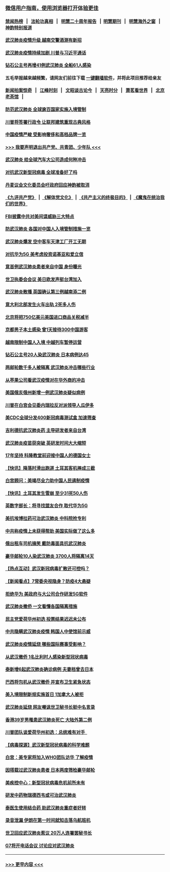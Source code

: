 ### [微信用户指南，使用浏览器打开体验更佳](https://github.com/gfw-breaker/banned-news1/blob/master/indexes/wechat-guide.md?t=0)
#### [禁闻热榜](热点新闻.md?t=0)  &nbsp;&nbsp;|&nbsp;&nbsp; [法轮功真相](https://github.com/gfw-breaker/truth/blob/master/README.md?t=0) &nbsp;&nbsp;|&nbsp;&nbsp; [明慧二十周年报告](https://github.com/gfw-breaker/mh-reports/blob/master/README.md?t=0) &nbsp;&nbsp;|&nbsp;&nbsp;[明慧期刊](https://github.com/gfw-breaker/mh-qikan) &nbsp;&nbsp;|&nbsp;&nbsp; [明慧海外之窗](https://github.com/gfw-breaker/mh-news/blob/master/README.md?t=0) &nbsp;&nbsp;|&nbsp;&nbsp; [神韵特别报道](https://github.com/gfw-breaker/mh-news/blob/master/shenyun.md?t=0)
#### [武汉肺炎疫情升级 越南交警酒测有新招](../pages/nsc418/n11851632.md?t=02072144) 
#### [武汉肺炎疫情持续加剧 川普与习近平通话](../pages/nsc418/n11851613.md?t=02072144) 
#### [钻石公主号再增41例武汉肺炎 全船61人感染](../pages/nsc418/n11850401.md?t=02072144) 
#### 五毛举报越来越频繁，请网友们前往下载 [一键翻墙软件](https://github.com/gfw-breaker/ssr-accounts)，并将此项目推荐给亲友
#### [新闻拍案惊奇](https://github.com/gfw-breaker/banned-news1/blob/master/pages/link4.md) &nbsp;&nbsp;|&nbsp;&nbsp; [江峰时刻](https://github.com/gfw-breaker/banned-news1/blob/master/pages/link4.md) &nbsp;&nbsp;|&nbsp;&nbsp; [文昭谈古论今](https://github.com/gfw-breaker/banned-news1/blob/master/pages/link4.md) &nbsp;&nbsp;|&nbsp;&nbsp; [天亮时分](https://github.com/gfw-breaker/banned-news1/blob/master/pages/link4.md) &nbsp;&nbsp;|&nbsp;&nbsp; [萧茗看世界](https://github.com/gfw-breaker/banned-news1/blob/master/pages/link4.md) &nbsp;&nbsp;|&nbsp;&nbsp; [北京老茶馆](https://github.com/gfw-breaker/banned-news1/blob/master/pages/link4.md) &nbsp;&nbsp;|&nbsp;&nbsp; 
#### [防范武汉肺炎 全球逾百国家实施入境管制](../pages/nsc418/n11850557.md?t=02072144) 
#### [川普将签署行政令 让联邦建筑重现古典风格](../pages/nsc418/n11850654.md?t=02072144) 
#### [中国疫情严峻 受影响奢侈和高档品牌一览](../pages/nsc418/n11850319.md?t=02072144) 
#### [>>> 我要声明退出共产党、共青团、少年队 <<<](https://github.com/begood0513/goodnews/blob/master/quit/letter.md) 
#### [武汉肺炎 给全球汽车大公司造成何种冲击](../pages/nsc418/n11850056.md?t=02072144) 
#### [对抗武汉新型冠病毒 全球准备好了吗](../pages/nsc418/n11850142.md?t=02072144) 
#### [丹麦议会文化委员会吁政府回应神韵被取消](../pages/nsc418/n11849312.md?t=02072144) 
#### [《九评共产党》](https://github.com/begood0513/9ping.md/blob/master/README.md) &nbsp;|&nbsp; [《解体党文化》](../../../../jtdwh.md/blob/master/README.md)  &nbsp;|&nbsp; [《共产主义的终极目的》](../../../../gczydzjmd.md/blob/master/README.md) &nbsp;|&nbsp; [《魔鬼在统治我们的世界》](../../../../mgztzwmdsj.md/blob/master/README.md) 
#### [FBI披露中共对美间谍威胁三大特点](../pages/nsc418/n11849700.md?t=02072144) 
#### [防武汉肺炎 各国对中国人入境管制措施一览](../pages/nsc418/n11838726.md?t=02072144) 
#### [武汉肺炎爆发 空中客车天津工厂开工无期](../pages/nsc418/n11849634.md?t=02072144) 
#### [对抗华为5G 美考虑投资诺基亚和爱立信](../pages/nsc418/n11849510.md?t=02072144) 
#### [意首例武汉肺炎患者来自中国 身份曝光](../pages/nsc418/n11849454.md?t=02072144) 
#### [世卫执委会会议 美日欧发声挺台湾加入](../pages/nsc418/n11849433.md?t=02072144) 
#### [武汉肺炎散播 英国确认第三例越南添二例](../pages/nsc418/n11849439.md?t=02072144) 
#### [意大利北部发生火车出轨 2死多人伤](../pages/nsc418/n11848999.md?t=02072144) 
#### [北京将把750亿美元美国进口商品关税减半](../pages/nsc418/n11848896.md?t=02072144) 
#### [京都男子本土感染 曾1天接待300中国游客](../pages/nsc418/n11848641.md?t=02072144) 
#### [越南限制中国人入境 中越列车暂停运营](../pages/nsc418/n11847844.md?t=02072144) 
#### [钻石公主号20人染武汉肺炎 日本病例达45](../pages/nsc418/n11847823.md?t=02072144) 
#### [两邮轮数千多人被隔离 武汉肺炎冲击哪些行业](../pages/nsc418/n11847456.md?t=02072144) 
#### [从苹果公司看武汉疫情对在华外商的冲击](../pages/nsc418/n11847586.md?t=02072144) 
#### [美国俄亥俄州新增一例武汉肺炎疑似病例](../pages/nsc418/n11847714.md?t=02072144) 
#### [川普在白宫会见委内瑞拉反对派领导人瓜伊多](../pages/nsc418/n11847391.md?t=02072144) 
#### [美CDC全球分发400新冠病毒测试盒 加速筛查](../pages/nsc418/n11847260.md?t=02072144) 
#### [吉利德抗武汉肺炎药 主导研发者来自台湾](../pages/nsc418/n11847064.md?t=02072144) 
#### [武汉肺炎疫苗获突破 英研发时间大大缩短](../pages/nsc418/n11846915.md?t=02072144) 
#### [17年坚持 科隆教堂前迎接中国人的德国女士](../pages/nsc418/n11846781.md?t=02072144) 
#### [【快讯】降落时滑出跑道 土耳其客机摔成三截](../pages/nsc418/n11847021.md?t=02072144) 
#### [白宫顾问：美竭尽全力助中国人民遏制疫情](../pages/nsc418/n11846756.md?t=02072144) 
#### [【快讯】土耳其发生雪崩 至少31死50人伤](../pages/nsc418/n11846680.md?t=02072144) 
#### [英数字部长：将寻找盟友合作 取代华为5G](../pages/nsc418/n11846485.md?t=02072144) 
#### [美抗埃博拉药可治武汉肺炎 中科院抢专利](../pages/nsc418/n11846409.md?t=02072144) 
#### [中共称疫情上未获得帮助 美国实际做了这么多](../pages/nsc418/n11846008.md?t=02072144) 
#### [俄出租车司机搞笑 戴防毒面具抗武汉肺炎](../pages/nsc418/n11845703.md?t=02072144) 
#### [豪华邮轮10人染武汉肺炎 3700人将隔离14天](../pages/nsc418/n11845543.md?t=02072144) 
#### [【热点互动】武汉新冠病毒扩散还可控吗？](../pages/nsc418/n11844750.md?t=02072144) 
#### [【新闻看点】7常委央视隐身？防疫4大悬疑](../pages/nsc418/n11844611.md?t=02072144) 
#### [拒绝华为 美政府与大公司合作研发5G软件](../pages/nsc418/n11844625.md?t=02072144) 
#### [武汉肺炎撤侨 一文看懂各国隔离措施](../pages/nsc418/n11844216.md?t=02072144) 
#### [民主党爱荷华州初选 投票结果迟迟未公布](../pages/nsc418/n11844207.md?t=02072144) 
#### [中共隐瞒武汉肺炎疫情 韩国人中使馆前示威](../pages/nsc418/n11844084.md?t=02072144) 
#### [武汉肺炎疫情延烧 哪些国际赛事受影响？](../pages/nsc418/n11843958.md?t=02072144) 
#### [从武汉撤侨 1名比利时人感染新型冠状病毒](../pages/nsc418/n11843977.md?t=02072144) 
#### [泰新增6起武汉肺炎确诊病例 夫妻档曾去日本](../pages/nsc418/n11843900.md?t=02072144) 
#### [巴西将包机从武汉撤侨 并宣布卫生紧急状态](../pages/nsc418/n11843418.md?t=02072144) 
#### [美入境限制新规实施首日 1加拿大人被拒](../pages/nsc418/n11843058.md?t=02072144) 
#### [武汉肺炎延烧 网友嘲讽世卫秘书长挺中名言录](../pages/nsc418/n11843056.md?t=02072144) 
#### [香港39岁男罹患武汉肺炎死亡 大陆外第二例](../pages/nsc418/n11843026.md?t=02072144) 
#### [川普团队谈爱荷华州初选：总统难有对手  ](../pages/nsc418/n11842867.md?t=02072144) 
#### [【病毒探源】武汉新型冠状病毒的科学难题](../pages/nsc418/n11842176.md?t=02072144) 
#### [白宫：美专家将加入WHO团队访华 了解疫情](../pages/nsc418/n11842198.md?t=02072144) 
#### [因搭载过武汉肺炎患者 日本两度筛检豪华邮轮](../pages/nsc418/n11842447.md?t=02072144) 
#### [美疾控中心：新型冠状病毒危机前所未有](../pages/nsc418/n11842406.md?t=02072144) 
#### [研发中药物瑞德西韦或可治武汉肺炎](../pages/nsc418/n11842100.md?t=02072144) 
#### [泰医生使用结合药 助武汉肺炎重症者好转](../pages/nsc418/n11842096.md?t=02072144) 
#### [录音泄漏 伊朗在第一时间就知击落乌航班机](../pages/nsc418/n11842002.md?t=02072144) 
#### [世卫回应武汉肺炎惹议 20万人连署罢秘书长](../pages/nsc418/n11841664.md?t=02072144) 
#### [G7将开电话会议 讨论应对武汉肺炎](../pages/nsc418/n11841658.md?t=02072144) 

----
#### [ >>> 更早内容 <<< ](../indexes/nsc418-earlier.md)
